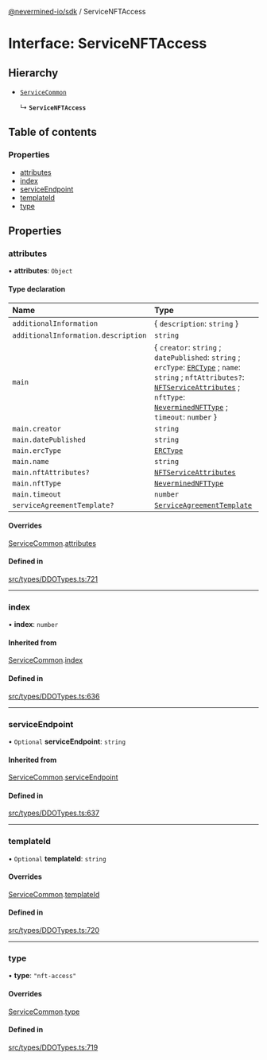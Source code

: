 [@nevermined-io/sdk](../code-reference.md) / ServiceNFTAccess

# Interface: ServiceNFTAccess

## Hierarchy

- [`ServiceCommon`](ServiceCommon.md)

  ↳ **`ServiceNFTAccess`**

## Table of contents

### Properties

- [attributes](ServiceNFTAccess.md#attributes)
- [index](ServiceNFTAccess.md#index)
- [serviceEndpoint](ServiceNFTAccess.md#serviceendpoint)
- [templateId](ServiceNFTAccess.md#templateid)
- [type](ServiceNFTAccess.md#type)

## Properties

### attributes

• **attributes**: `Object`

#### Type declaration

| Name                                | Type                                                                                                                                                                                                                                                                                                    |
| :---------------------------------- | :------------------------------------------------------------------------------------------------------------------------------------------------------------------------------------------------------------------------------------------------------------------------------------------------------ |
| `additionalInformation`             | \{ `description`: `string` }                                                                                                                                                                                                                                                                            |
| `additionalInformation.description` | `string`                                                                                                                                                                                                                                                                                                |
| `main`                              | \{ `creator`: `string` ; `datePublished`: `string` ; `ercType`: [`ERCType`](../enums/ERCType.md) ; `name`: `string` ; `nftAttributes?`: [`NFTServiceAttributes`](../classes/NFTServiceAttributes.md) ; `nftType`: [`NeverminedNFTType`](../code-reference.md#neverminednfttype) ; `timeout`: `number` } |
| `main.creator`                      | `string`                                                                                                                                                                                                                                                                                                |
| `main.datePublished`                | `string`                                                                                                                                                                                                                                                                                                |
| `main.ercType`                      | [`ERCType`](../enums/ERCType.md)                                                                                                                                                                                                                                                                        |
| `main.name`                         | `string`                                                                                                                                                                                                                                                                                                |
| `main.nftAttributes?`               | [`NFTServiceAttributes`](../classes/NFTServiceAttributes.md)                                                                                                                                                                                                                                            |
| `main.nftType`                      | [`NeverminedNFTType`](../code-reference.md#neverminednfttype)                                                                                                                                                                                                                                           |
| `main.timeout`                      | `number`                                                                                                                                                                                                                                                                                                |
| `serviceAgreementTemplate?`         | [`ServiceAgreementTemplate`](ServiceAgreementTemplate.md)                                                                                                                                                                                                                                               |

#### Overrides

[ServiceCommon](ServiceCommon.md).[attributes](ServiceCommon.md#attributes)

#### Defined in

[src/types/DDOTypes.ts:721](https://github.com/nevermined-io/sdk-js/blob/49285bf856ebfc8d44ccb08cdf57963ec73b06d6/src/types/DDOTypes.ts#L721)

---

### index

• **index**: `number`

#### Inherited from

[ServiceCommon](ServiceCommon.md).[index](ServiceCommon.md#index)

#### Defined in

[src/types/DDOTypes.ts:636](https://github.com/nevermined-io/sdk-js/blob/49285bf856ebfc8d44ccb08cdf57963ec73b06d6/src/types/DDOTypes.ts#L636)

---

### serviceEndpoint

• `Optional` **serviceEndpoint**: `string`

#### Inherited from

[ServiceCommon](ServiceCommon.md).[serviceEndpoint](ServiceCommon.md#serviceendpoint)

#### Defined in

[src/types/DDOTypes.ts:637](https://github.com/nevermined-io/sdk-js/blob/49285bf856ebfc8d44ccb08cdf57963ec73b06d6/src/types/DDOTypes.ts#L637)

---

### templateId

• `Optional` **templateId**: `string`

#### Overrides

[ServiceCommon](ServiceCommon.md).[templateId](ServiceCommon.md#templateid)

#### Defined in

[src/types/DDOTypes.ts:720](https://github.com/nevermined-io/sdk-js/blob/49285bf856ebfc8d44ccb08cdf57963ec73b06d6/src/types/DDOTypes.ts#L720)

---

### type

• **type**: `"nft-access"`

#### Overrides

[ServiceCommon](ServiceCommon.md).[type](ServiceCommon.md#type)

#### Defined in

[src/types/DDOTypes.ts:719](https://github.com/nevermined-io/sdk-js/blob/49285bf856ebfc8d44ccb08cdf57963ec73b06d6/src/types/DDOTypes.ts#L719)
